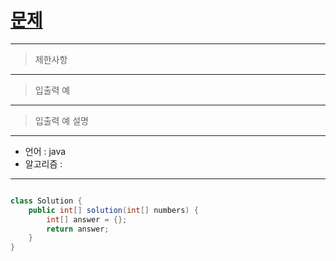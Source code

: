 # [문제]()
>
---
> 제한사항

---
> 입출력 예
 
---
> 입출력 예 설명

---

- 언어 :  java
- 알고리즘 : 
---

```java

class Solution {
    public int[] solution(int[] numbers) {
        int[] answer = {};
        return answer;
    }
}

```